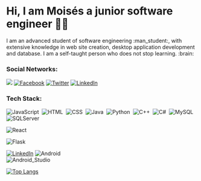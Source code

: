 # Hi, I am Moisés a junior software engineer :man_technologist:

<p>I am an advanced student of software engineering :man_student:, with extensive knowledge in web site creation, desktop application development and database. I am a self-taught person who does not stop learning. :brain: </p>

### Social Networks:
[![](https://i.imgur.com/bL5Sjy0.png)](https://www.instagram.com/_.moiss._/) 
[![Facebook](https://i.imgur.com/0FdXDPG.png)](https://www.facebook.com/moises.navarrocordero/) 
[![Twitter](https://i.imgur.com/PeR6qmL.png)](https://twitter.com/_moiss_) 
[![LinkedIn](https://i.imgur.com/mnAsGOC.png)](https://www.linkedin.com/in/moiss/)

### Tech Stack:
![JavaScript](https://img.shields.io/badge/JavaScript-fafa3c?style=for-the-badge&logo=JavaScript&logoColor=white&labelColor=101010)&nbsp;
![HTML](https://img.shields.io/badge/HTML-f58e20?style=for-the-badge&logo=HTML5&logoColor=white&labelColor=101010)&nbsp;
![CSS](https://img.shields.io/badge/CSS-1cb3ff?style=for-the-badge&logo=CSS3&logoColor=white&labelColor=101010)&nbsp;
![Java](https://img.shields.io/badge/Java-f51b1b?style=for-the-badge&logo=Java&logoColor=white&labelColor=101010)&nbsp;
![Python](https://img.shields.io/badge/Python-edde07?style=for-the-badge&logo=Python&logoColor=white&labelColor=101010)&nbsp;
![C++](https://img.shields.io/badge/C++-2578b8?style=for-the-badge&logo=c%2b%2b&logoColor=white&labelColor=101010)&nbsp;
![C#](https://img.shields.io/badge/C_Sharp-2578b8?style=for-the-badge&logo=c-sharp&logoColor=white&labelColor=101010)&nbsp;
![MySQL](https://img.shields.io/badge/MySQL-2578b8?style=for-the-badge&logo=MySQL&logoColor=white&labelColor=101010)&nbsp;
![SQLServer](https://img.shields.io/badge/SQL_Server-2578b8?style=for-the-badge&logo=SQL-Server&logoColor=white&labelColor=101010)&nbsp;

![React](https://img.shields.io/badge/React-2578b8?style=for-the-badge&logo=React&logoColor=white&labelColor=101010)&nbsp;

![Flask](https://img.shields.io/badge/Flask-2578b8?style=for-the-badge&logo=Flask&logoColor=white&labelColor=101010)&nbsp;




[![LinkedIn](https://img.shields.io/badge/LinkedIn-Antonio_Leiva-0077B5?style=for-the-badge&logo=linkedin&logoColor=white&labelColor=101010)](https://devexperto.com/linkedin)
![Android](https://img.shields.io/badge/Android-3DDC84?style=for-the-badge&logo=android&logoColor=white&labelColor=101010)</br>
![Android_Studio](https://img.shields.io/badge/Android_Studio-3DDC84?style=for-the-badge&logo=visual-studio&logoColor=white&labelColor=101010)</br>


[![Top Langs](https://github-readme-stats.vercel.app/api/top-langs/?username=ingmoiss&langs_count=8)](https://github.com/ingmoiss/github-readme-stats)






